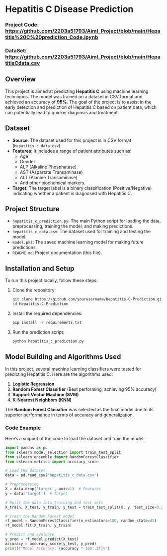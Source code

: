 # Hepatitis C Disease Prediction
### Project Code: https://github.com/2203a51793/Aiml_Project/blob/main/Hepatitis%20C%20prediction_Code.ipynb
### DataSet: https://github.com/2203a51793/Aiml_Project/blob/main/HepatitisCdata.csv

## Overview
This project is aimed at predicting **Hepatitis C** using machine learning techniques. The model was trained on a dataset in CSV format and achieved an accuracy of **95%**. The goal of the project is to assist in the early detection and prediction of Hepatitis C based on patient data, which can potentially lead to quicker diagnosis and treatment.

## Dataset
- **Source**: The dataset used for this project is in CSV format (`hepatitis_c_data.csv`).
- **Features**: It includes a range of patient attributes such as:
  - Age
  - Gender
  - ALP (Alkaline Phosphatase)
  - AST (Aspartate Transaminase)
  - ALT (Alanine Transaminase)
  - And other biochemical markers.
- **Target**: The target label is a binary classification (Positive/Negative) indicating whether a patient is diagnosed with Hepatitis C.

## Project Structure
- `hepatitis_c_prediction.py`: The main Python script for loading the data, preprocessing, training the model, and making predictions.
- `hepatitis_c_data.csv`: The dataset used for training and testing the model.
- `model.pkl`: The saved machine learning model for making future predictions.
- `README.md`: Project documentation (this file).

## Installation and Setup
To run this project locally, follow these steps:

1. Clone the repository:
    ```bash
    git clone https://github.com/yourusername/Hepatitis-C-Prediction.git
    cd Hepatitis-C-Prediction
    ```

2. Install the required dependencies:
    ```bash
    pip install -r requirements.txt
    ```

3. Run the prediction script:
    ```bash
    python hepatitis_c_prediction.py
    ```

## Model Building and Algorithms Used
In this project, several machine learning classifiers were tested for predicting Hepatitis C. Here are the algorithms used:

1. **Logistic Regression**
2. **Random Forest Classifier** (Best performing, achieving 95% accuracy)
3. **Support Vector Machine (SVM)**
4. **K-Nearest Neighbors (KNN)**

The **Random Forest Classifier** was selected as the final model due to its superior performance in terms of accuracy and generalization.

### Code Example
Here’s a snippet of the code to load the dataset and train the model:

```python
import pandas as pd
from sklearn.model_selection import train_test_split
from sklearn.ensemble import RandomForestClassifier
from sklearn.metrics import accuracy_score

# Load the dataset
data = pd.read_csv('hepatitis_c_data.csv')

# Preprocessing
X = data.drop('target', axis=1)  # Features
y = data['target']  # Target

# Split the data into training and test sets
X_train, X_test, y_train, y_test = train_test_split(X, y, test_size=0.2, random_state=42)

# Train the Random Forest model
rf_model = RandomForestClassifier(n_estimators=100, random_state=42)
rf_model.fit(X_train, y_train)

# Predict and evaluate
y_pred = rf_model.predict(X_test)
accuracy = accuracy_score(y_test, y_pred)
print(f"Model Accuracy: {accuracy * 100:.2f}%")

